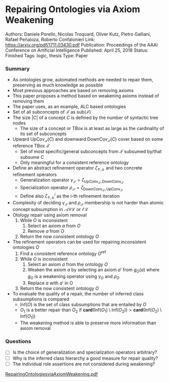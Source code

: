 # Repairing Ontologies via Axiom Weakening

Authors: Daniele Porello, Nicolas Troquard, Oliver Kutz, Pietro Galliani, Rafael Peñaloza, Roberto Confalonieri
Link: https://arxiv.org/pdf/1711.03430.pdf
Publication: Proceedings of the AAAI Conference on Artificial Intelligence
Published: April 25, 2018
Status: Finished
Tags: logic, thesis
Type: Paper

### Summary

- As ontologies grow, automated methods are needed to repair them, preserving as much knowledge as possible
- Most previous approaches are based on removing axioms
- This paper proposes a method based on weakening axioms instead of removing them
- The paper uses, as an example, ALC based ontologies
- Set of all subconcepts of $\mathcal{T}$ as $\text{sub} (\mathcal{T})$
- The size $\left| C \right|$ of a concept $C$ is defined by the number of syntactic tree nodes
    - The size of a concept or TBox is at least as large as the cardinality of its set of subconcepts
- Upward $\text{UpCov}_\mathcal{T}(C)$ and downward $\text{DownCov}_\mathcal{T} (C)$ cover based on some reference TBox $\mathcal{T}$
    - Set of most specific/general subconcepts from $\mathcal{T}$ subsumed by/that subsume $C$
    - Only meaningful for a consistent reference ontology
- Define an abstract refinement operator $\zeta_{\uparrow,\downarrow}$ and two concrete refinement operators
    - Generalization operator $\gamma_\mathcal{T} = \zeta_{\text{UpConv}_\mathcal{T}, \text{DownConv}_\mathcal{T}}$
    - Specialization operator $\rho_\mathcal{T} = \zeta_{\text{DownConv}_\mathcal{T}, \text{UpConv}_\mathcal{T}}$
    - Define also $\zeta_{\uparrow, \downarrow}^i$ as the i-th refinement iteration
- Complexity of deciding $\gamma_\mathcal{T}$ and $\rho_\mathcal{T}$ membership is not harder than atomic concept subsumption in $\mathcal{ACL}$ or $\mathcal{EL}$
- Otology repair using axiom removal
    1. While $O$ is inconsistent
        1. Select an axiom $a$ from $O$
        2. Remove $a$ from $O$
    2. Return the now consistent ontology $O$
- The refinement operators can be used for repairing inconsistent ontologies $O$
    1. Find a consistent reference ontology $O^\text{ref}$
    2. While $O$ is inconsistent
        1. Select an axiom $a$ from the ontology $O$
        2. Weaken the axiom $a$ by selecting an axiom $a'$ from $g_O(a)$ where $g_O$ is a weakening operator using $\gamma_O$ and $\rho_O$
        3. Replace $a$ with $a'$ in O
    3. Return the now consistent ontology $O$
- To evaluate the quality of a repair, the number of inferred class subsumptions is compared
    - $\text{Inf}(O)$ is the set of class subsumptions that are entailed by $O$
    - $O_1$ is a better repair than $O_2$ if $\textbf{card}( \text{Inf}(O_1) \setminus \text{Inf}(O_2) ) > \textbf{card} ( \text{Inf}(O_2) \setminus \text{Inf}(O_1) )$
    - The weakening method is able to preserve more information than axiom removal

### Questions

- [ ]  Is the choice of generalization and specialization operators arbitrary?
- [ ]  Why is the inferred class hierarchy a good measure for repair quality?
- [ ]  The individual role assertions are not considered during weakening?

[RepairingOntologiesviaAxiomWeakening.pdf](Repairing%20Ontologies%20via%20Axiom%20Weakening/RepairingOntologiesviaAxiomWeakening.pdf)
